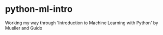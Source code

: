 # python-ml-intro
Working my way through 'Introduction to Machine Learning with Python' by Mueller and Guido
